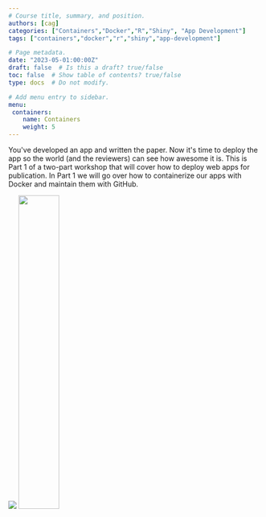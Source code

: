 ```yaml
---
# Course title, summary, and position.
authors: [cag]
categories: ["Containers","Docker","R","Shiny", "App Development"]
tags: ["containers","docker","r","shiny","app-development"]

# Page metadata.
date: "2023-05-01:00:00Z"
draft: false  # Is this a draft? true/false
toc: false  # Show table of contents? true/false
type: docs  # Do not modify.

# Add menu entry to sidebar.
menu:
 containers:
    name: Containers
    weight: 5
---
```


You've developed an app and written the paper. Now it's time to deploy the app so the world (and the reviewers) can see how awesome it is. This is Part 1 of a two-part workshop that will cover how to deploy web apps for publication. In Part 1 we will go over how to containerize our apps with Docker and maintain them with GitHub.

<img src="/notes/containers/img/docker.png" /> <img src="/notes/containers/img/github.jpeg" width="40%" />